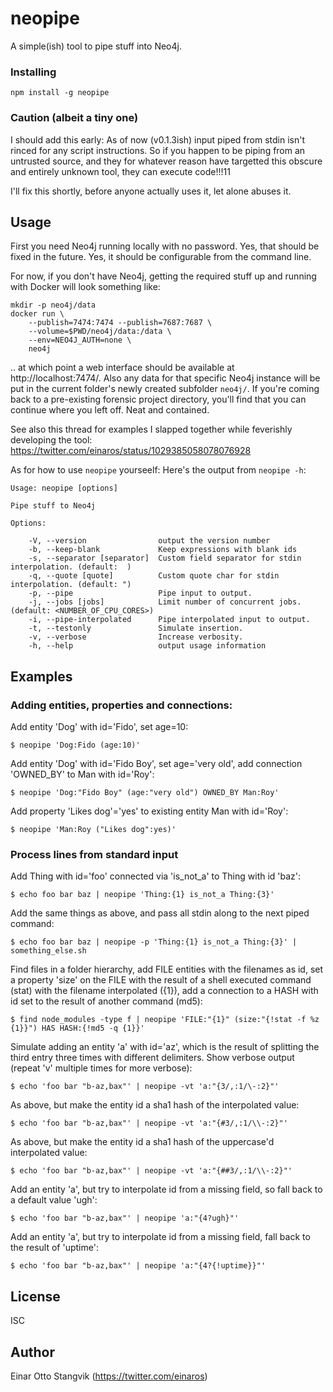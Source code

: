 # neopipe #

A simple(ish) tool to pipe stuff into Neo4j.

### Installing ###

`npm install -g neopipe`

### Caution (albeit a tiny one) ###

I should add this early: As of now (v0.1.3ish) input piped from stdin isn't rinced for any script instructions. So if you happen to be piping from an untrusted source, and they for whatever reason have targetted this obscure and entirely unknown tool, they can execute code!!!11

I'll fix this shortly, before anyone actually uses it, let alone abuses it.

## Usage ##

First you need Neo4j running locally with no password. Yes, that should be fixed in the future. Yes, it should be configurable from the command line.

For now, if you don't have Neo4j, getting the required stuff up and running with Docker will look something like:

```
mkdir -p neo4j/data
docker run \
    --publish=7474:7474 --publish=7687:7687 \
    --volume=$PWD/neo4j/data:/data \
    --env=NEO4J_AUTH=none \
    neo4j
```

.. at which point a web interface should be available at http://localhost:7474/. Also any data for that specific Neo4j instance will be put in the current folder's newly created subfolder `neo4j/`. If you're coming back to a pre-existing forensic project directory, you'll find that you can continue where you left off. Neat and contained.

See also this thread for examples I slapped together while feverishly developing the tool: https://twitter.com/einaros/status/1029385058078076928

As for how to use `neopipe` yourseelf: Here's the output from `neopipe -h`:

```
Usage: neopipe [options]

Pipe stuff to Neo4j

Options:

	-V, --version                output the version number
	-b, --keep-blank             Keep expressions with blank ids
	-s, --separator [separator]  Custom field separator for stdin interpolation. (default:  )
	-q, --quote [quote]          Custom quote char for stdin interpolation. (default: ")
	-p, --pipe                   Pipe input to output.
	-j, --jobs [jobs]            Limit number of concurrent jobs. (default: <NUMBER_OF_CPU_CORES>)
	-i, --pipe-interpolated      Pipe interpolated input to output.
	-t, --testonly               Simulate insertion.
	-v, --verbose                Increase verbosity.
	-h, --help                   output usage information
```

## Examples ##

###	Adding entities, properties and connections:

Add entity 'Dog' with id='Fido', set age=10:

```
$ neopipe 'Dog:Fido (age:10)'
```

Add entity 'Dog' with id='Fido Boy', set age='very old', add connection 'OWNED_BY' to Man with id='Roy':

```
$ neopipe 'Dog:"Fido Boy" (age:"very old") OWNED_BY Man:Roy'
```

Add property 'Likes dog'='yes' to existing entity Man with id='Roy':

```
$ neopipe 'Man:Roy ("Likes dog":yes)'
```

### Process lines from standard input ###

Add Thing with id='foo' connected via 'is_not_a' to Thing with id 'baz':

```
$ echo foo bar baz | neopipe 'Thing:{1} is_not_a Thing:{3}'
```

Add the same things as above, and pass all stdin along to the next piped command:

```
$ echo foo bar baz | neopipe -p 'Thing:{1} is_not_a Thing:{3}' | something_else.sh
```

Find files in a folder hierarchy, add FILE entities with the filenames as id,
set a property 'size' on the FILE with the result of a shell executed command (stat) with
the filename interpolated ({1}), add a connection to a HASH with id set to the result of
another command (md5):

```
$ find node_modules -type f | neopipe 'FILE:"{1}" (size:"{!stat -f %z {1}}") HAS HASH:{!md5 -q {1}}'
```

Simulate adding an entity 'a' with id='az', which is the result of splitting the third entry
three times with different delimiters. Show verbose output (repeat 'v' multiple times for more verbose):

```
$ echo 'foo bar "b-az,bax"' | neopipe -vt 'a:"{3/,:1/\-:2}"'
```

As above, but make the entity id a sha1 hash of the interpolated value:

```
$ echo 'foo bar "b-az,bax"' | neopipe -vt 'a:"{#3/,:1/\\-:2}"'
```

As above, but make the entity id a sha1 hash of the uppercase'd interpolated value:

```
$ echo 'foo bar "b-az,bax"' | neopipe -vt 'a:"{##3/,:1/\\-:2}"'
```

Add an entity 'a', but try to interpolate id from a missing field, so fall back to a default value 'ugh':

```
$ echo 'foo bar "b-az,bax"' | neopipe 'a:"{4?ugh}"'
```

Add an entity 'a', but try to interpolate id from a missing field, fall back to the result of 'uptime':

```
$ echo 'foo bar "b-az,bax"' | neopipe 'a:"{4?{!uptime}}"'
```

## License ##

ISC

## Author ##

Einar Otto Stangvik (https://twitter.com/einaros)
